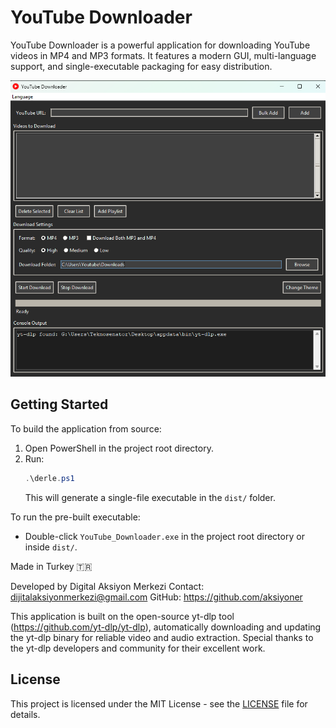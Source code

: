# YouTube Downloader

YouTube Downloader is a powerful application for downloading YouTube videos in MP4 and MP3 formats. It features a modern GUI, multi-language support, and single-executable packaging for easy distribution.

![Screenshot](ss.png) 

## Getting Started

To build the application from source:
1. Open PowerShell in the project root directory.
2. Run:
   ```powershell
   .\derle.ps1
   ```
   This will generate a single-file executable in the `dist/` folder.

To run the pre-built executable:
- Double-click `YouTube_Downloader.exe` in the project root directory or inside `dist/`.


Made in Turkey 🇹🇷

Developed by Digital Aksiyon Merkezi
Contact: dijitalaksiyonmerkezi@gmail.com
GitHub: https://github.com/aksiyoner


This application is built on the open-source yt-dlp tool (https://github.com/yt-dlp/yt-dlp), automatically downloading and updating the yt-dlp binary for reliable video and audio extraction.
Special thanks to the yt-dlp developers and community for their excellent work.


## License

This project is licensed under the MIT License - see the [LICENSE](LICENSE) file for details.